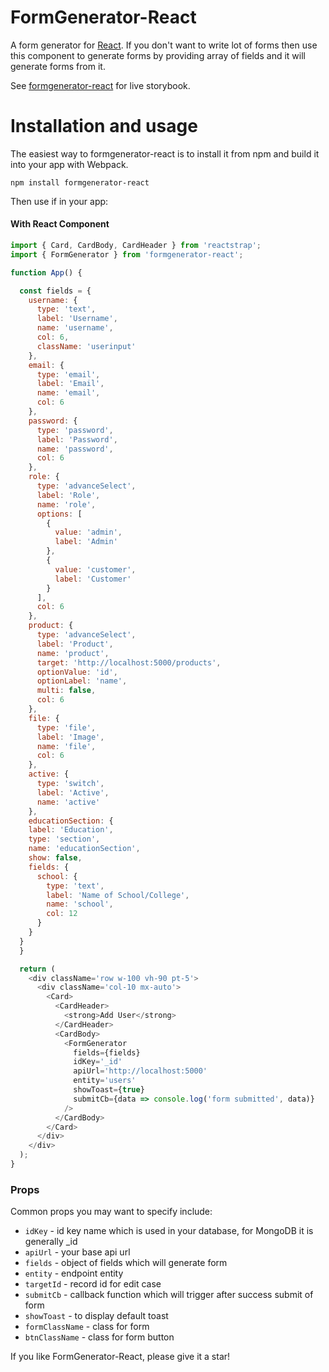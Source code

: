 # FormGenerator-React

A form generator for [React](https://reactjs.org/). If you don't want to write lot of forms then use this component to generate 
forms by providing array of fields and it will generate forms from it. 

See [formgenerator-react](https://zayn-m.github.io/formgenerator-react/) for live storybook.

# Installation and usage 

The easiest way to formgenerator-react is to install it from npm and build it into your app with Webpack.
```
npm install formgenerator-react
```

Then use if in your app:

#### With React Component

```js
import { Card, CardBody, CardHeader } from 'reactstrap';
import { FormGenerator } from 'formgenerator-react';

function App() {

  const fields = {
    username: {
      type: 'text',
      label: 'Username',
      name: 'username',
      col: 6,
      className: 'userinput'
    },
    email: {
      type: 'email',
      label: 'Email',
      name: 'email',
      col: 6
    },
    password: {
      type: 'password',
      label: 'Password',
      name: 'password',
      col: 6
    },
    role: {
      type: 'advanceSelect',
      label: 'Role',
      name: 'role',
      options: [
        {
          value: 'admin',
          label: 'Admin'
        },
        {
          value: 'customer',
          label: 'Customer'
        }
      ],
      col: 6
    },
    product: {
      type: 'advanceSelect',
      label: 'Product',
      name: 'product',
      target: 'http://localhost:5000/products',
      optionValue: 'id',
      optionLabel: 'name',
      multi: false,
      col: 6
    },
    file: {
      type: 'file',
      label: 'Image',
      name: 'file',
      col: 6
    },
    active: {
      type: 'switch',
      label: 'Active',
      name: 'active'
    },
    educationSection: {
    label: 'Education',
    type: 'section',
    name: 'educationSection',
    show: false,
    fields: {
      school: {
        type: 'text',
        label: 'Name of School/College',
        name: 'school',
        col: 12
      }
    }
  }
  }

  return (
    <div className='row w-100 vh-90 pt-5'>
      <div className='col-10 mx-auto'>
        <Card>
          <CardHeader>
            <strong>Add User</strong>
          </CardHeader>
          <CardBody>
            <FormGenerator 
              fields={fields}
              idKey='_id'
              apiUrl='http://localhost:5000' 
              entity='users'
              showToast={true}
              submitCb={data => console.log('form submitted', data)}
            />
          </CardBody>
        </Card>
      </div>
    </div>
  );
}
```
### Props

Common props you may want to specify include:

- `idKey` - id key name which is used in your database, for MongoDB it is generally _id
- `apiUrl` - your base api url
- `fields` - object of fields which will generate form
- `entity` - endpoint entity
- `targetId` - record id for edit case
- `submitCb` - callback function which will trigger after success submit of form
- `showToast` - to display default toast
- `formClassName` - class for form
- `btnClassName` - class for form button

If you like FormGenerator-React, please give it a star!

